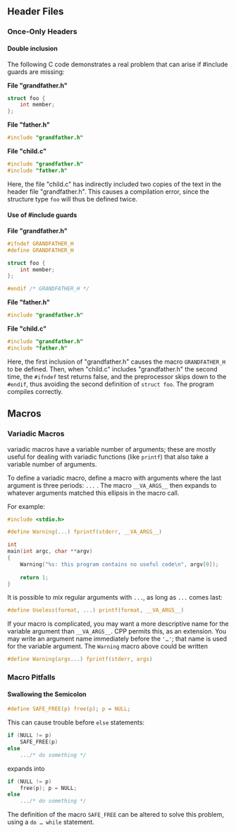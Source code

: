 ## Header Files
### Once-Only Headers
#### Double inclusion
The following C code demonstrates a real problem that can arise if #include guards are missing:

**File "grandfather.h"**
```C
struct foo {
    int member;
};
```
**File "father.h"**
```C
#include "grandfather.h"
```
**File "child.c"**
```C
#include "grandfather.h"
#include "father.h"
```
Here, the file "child.c" has indirectly included two copies of the text in the header file "grandfather.h". This causes a compilation error, since the structure type `foo` will thus be defined twice.
#### Use of #include guards
**File "grandfather.h"**
```C
#ifndef GRANDFATHER_H
#define GRANDFATHER_H

struct foo {
    int member;
};

#endif /* GRANDFATHER_H */
```
**File "father.h"**
```C
#include "grandfather.h"
```
**File "child.c"**
```C
#include "grandfather.h"
#include "father.h"
```
Here, the first inclusion of "grandfather.h" causes the macro `GRANDFATHER_H` to be defined. Then, when "child.c" includes "grandfather.h" the second time, the `#ifndef` test returns false, and the preprocessor skips down to the `#endif`, thus avoiding the second definition of `struct foo`. The program compiles correctly.

## Macros
### Variadic Macros
variadic macros have a variable number of arguments; these are mostly useful for dealing with variadic functions (like `printf`) that also take a variable number of arguments.

To define a variadic macro, define a macro with arguments where the last argument is three periods: `...` . The macro `__VA_ARGS__` then expands to whatever arguments matched this ellipsis in the macro call.

For example:
```C
#include <stdio.h>

#define Warning(...) fprintf(stderr, __VA_ARGS__)

int
main(int argc, char **argv)
{
    Warning("%s: this program contains no useful code\n", argv[0]);
    
    return 1;
}
```
It is possible to mix regular arguments with `...`, as long as `...` comes last:
```C
#define Useless(format, ...) printf(format, __VA_ARGS__)
```
If your macro is complicated, you may want a more descriptive name for the variable argument than `__VA_ARGS__`. CPP permits this, as an extension. You may write an argument name immediately before the `'…'`; that name is used for the variable argument. The `Warning` macro above could be written
```C
#define Warning(args...) fprintf(stderr, args)
```

### Macro Pitfalls
#### Swallowing the Semicolon

```C
#define SAFE_FREE(p) free(p); p = NULL;
```
This can cause trouble before `else` statements:
```C
if (NULL != p)
    SAFE_FREE(p)
else
    .../* do something */
```
expands into
```C
if (NULL != p)
    free(p); p = NULL;
else
    .../* do something */
```
The definition of the macro `SAFE_FREE` can be altered to solve this problem, using a `do … while` statement.
